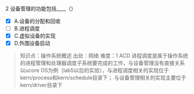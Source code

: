 2
设备管理的功能包括____（）
- [x] A.设备的分配和回收
- [ ] B.进程调度
- [x] C.虚拟设备的实现
- [x] D.外围设备启动

> 知识点：操作系统概述
> 出处：网络
> 难度：1
> ACD 进程调度是属于操作系统的进程管理和处理器调度子系统要完成的工作，与设备管理没有直接关系 
> 以ucore OS为例（lab5以后的实验），与进程调度相关的实现位于kern/process和kern/schedule目录下；
> 与设备管理相关的实现主要位于kern/driver目录下

